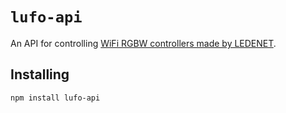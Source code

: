 # `lufo-api`
An API for controlling [WiFi RGBW controllers made by LEDENET](https://www.amazon.com/dp/B00MDKOSN0/).

## Installing

`npm install lufo-api`
